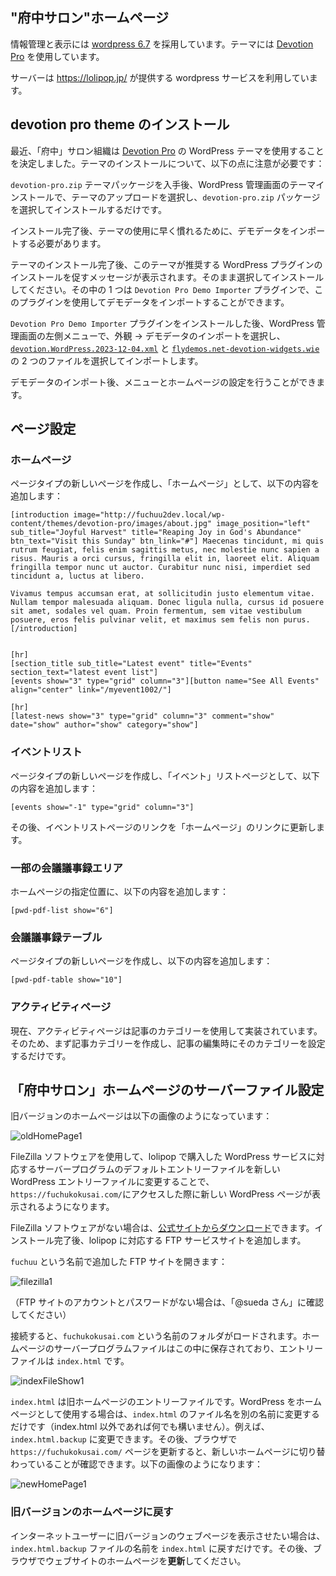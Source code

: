## "府中サロン"ホームページ

情報管理と表示には [wordpress 6.7](https://wordpress.org/download/releases/6-7/) を採用しています。テーマには [Devotion Pro](https://flythemes.net/wordpress-themes/devotion-lite-wordpress-theme/) を使用しています。

サーバーは https://lolipop.jp/ が提供する wordpress サービスを利用しています。

## devotion pro theme のインストール

最近、「府中」サロン組織は [Devotion Pro](https://flythemes.net/wordpress-themes/devotion-lite-wordpress-theme/) の WordPress テーマを使用することを決定しました。テーマのインストールについて、以下の点に注意が必要です：

`devotion-pro.zip` テーマパッケージを入手後、WordPress 管理画面のテーマインストールで、テーマのアップロードを選択し、`devotion-pro.zip` パッケージを選択してインストールするだけです。

インストール完了後、テーマの使用に早く慣れるために、デモデータをインポートする必要があります。

テーマのインストール完了後、このテーマが推奨する WordPress プラグインのインストールを促すメッセージが表示されます。そのまま選択してインストールしてください。その中の 1 つは `Devotion Pro Demo Importer` プラグインで、このプラグインを使用してデモデータをインポートすることができます。

`Devotion Pro Demo Importer` プラグインをインストールした後、WordPress 管理画面の左側メニューで、外観 -> デモデータのインポートを選択し、[`devotion.WordPress.2023-12-04.xml`](../files/devotion.WordPress.2023-12-04.xml) と [`flydemos.net-devotion-widgets.wie`](../files/flydemos.net-devotion-widgets.wie) の 2 つのファイルを選択してインポートします。

デモデータのインポート後、メニューとホームページの設定を行うことができます。

## ページ設定

### ホームページ

ページタイプの新しいページを作成し、「ホームページ」として、以下の内容を追加します：

```
[introduction image="http://fuchuu2dev.local/wp-content/themes/devotion-pro/images/about.jpg" image_position="left" sub_title="Joyful Harvest" title="Reaping Joy in God's Abundance" btn_text="Visit this Sunday" btn_link="#"] Maecenas tincidunt, mi quis rutrum feugiat, felis enim sagittis metus, nec molestie nunc sapien a risus. Mauris a orci cursus, fringilla elit in, laoreet elit. Aliquam fringilla tempor nunc ut auctor. Curabitur nunc nisi, imperdiet sed tincidunt a, luctus at libero.

Vivamus tempus accumsan erat, at sollicitudin justo elementum vitae. Nullam tempor malesuada aliquam. Donec ligula nulla, cursus id posuere sit amet, sodales vel quam. Proin fermentum, sem vitae vestibulum posuere, eros felis pulvinar velit, et maximus sem felis non purus.[/introduction]


[hr]
[section_title sub_title="Latest event" title="Events" section_text="latest event list"]
[events show="3" type="grid" column="3"][button name="See All Events" align="center" link="/myevent1002/"]

[hr]
[latest-news show="3" type="grid" column="3" comment="show" date="show" author="show" category="show"]
```

### イベントリスト

ページタイプの新しいページを作成し、「イベント」リストページとして、以下の内容を追加します：

```
[events show="-1" type="grid" column="3"]
```

その後、イベントリストページのリンクを「ホームページ」のリンクに更新します。

### 一部の会議議事録エリア

ホームページの指定位置に、以下の内容を追加します：

```
[pwd-pdf-list show="6"]
```

### 会議議事録テーブル

ページタイプの新しいページを作成し、以下の内容を追加します：

```
[pwd-pdf-table show="10"]
```

### アクティビティページ

現在、アクティビティページは記事のカテゴリーを使用して実装されています。そのため、まず記事カテゴリーを作成し、記事の編集時にそのカテゴリーを設定するだけです。

## 「府中サロン」ホームページのサーバーファイル設定

旧バージョンのホームページは以下の画像のようになっています：

![oldHomePage1](../../images/image-5.png)

FileZilla ソフトウェアを使用して、lolipop で購入した WordPress サービスに対応するサーバープログラムのデフォルトエントリーファイルを新しい WordPress エントリーファイルに変更することで、`https://fuchukokusai.com/`にアクセスした際に新しい WordPress ページが表示されるようになります。

FileZilla ソフトウェアがない場合は、[公式サイトからダウンロード](https://download.filezilla-project.org/client/FileZilla_3.68.1_win64_sponsored2-setup.exe)できます。インストール完了後、lolipop に対応する FTP サービスサイトを追加します。

`fuchuu` という名前で追加した FTP サイトを開きます：

![filezilla1](../../images/image-4.png)

（FTP サイトのアカウントとパスワードがない場合は、「@sueda さん」に確認してください）

接続すると、`fuchukokusai.com` という名前のフォルダがロードされます。ホームページのサーバープログラムファイルはこの中に保存されており、エントリーファイルは `index.html` です。

![indexFileShow1](../../images/image-6.png)

`index.html` は旧ホームページのエントリーファイルです。WordPress をホームページとして使用する場合は、`index.html` のファイル名を別の名前に変更するだけです（index.html 以外であれば何でも構いません）。例えば、`index.html.backup` に変更できます。その後、ブラウザで `https://fuchukokusai.com/` ページを更新すると、新しいホームページに切り替わっていることが確認できます。以下の画像のようになります：

![newHomePage1](../../images/image-3.png)

### 旧バージョンのホームページに戻す

インターネットユーザーに旧バージョンのウェブページを表示させたい場合は、`index.html.backup` ファイルの名前を `index.html` に戻すだけです。その後、ブラウザでウェブサイトのホームページを**更新**してください。
